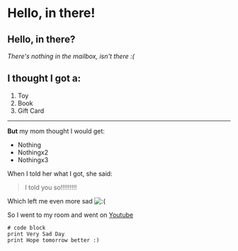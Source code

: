 # Hello, in there!
## Hello, in there?
*There's nothing in the mailbox, isn't there :(*

I thought I got a:
---
1) Toy
2) Book
3) Gift Card
---
**But** my mom thought I would get:
* Nothing
* Nothingx2
* Nothingx3

  
When I told her what I got, she said:
> I told you so!!!!!!!!!


Which left me even more sad ![:(]([https://upload.wikimedia.org/wikipedia/commons/0/06/Face-sad.svg)

So I went to my room and went on [Youtube](http://youtube.com)

```
# code block
print Very Sad Day
print Hope tomorrow better :)
```
